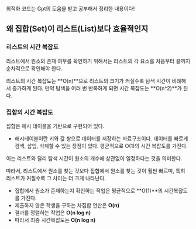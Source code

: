 최적화 코드는 Gpt의 도움을 받고 공부해서 정리한 내용이다!

## 왜 집합(Set)이 리스트(List)보다 효율적인지

### 리스트의 시간 복잡도
리스트에서 원소의 존재 여부를 확인하기 위해서는 리스트의 각 요소를 처음부터 끝까지 순차적으로 확인해야 한다. 

리스트의 시간 복잡도는 **O(n)**으로 리스트의 크기가 커질수록 탐색 시간이 비례해서 증가하게 된다.
만약 탐색을 여러 번 반복하게 되면 시간 복잡도는 **O(n^2)**가 된다.

### 집합의 시간 복잡도
집합은 해시 테이블을 기반으로 구현되어 있다. 
- 해시테이블이란 키와 값 쌍으로 데이터를 저장하는 자료구조이다. 데이터를 빠르게 검색, 삽입, 삭제할 수 있는 장점이 있다. 평균적으로 O(1)의 시간 복잡도를 가진다.

이는 리스트와 달리 탐색 시간이 원소의 개수에 상관없이 일정하다는 것을 의미한다.

따라서, 리스트에서 원소를 찾는 것보다 집합에서 원소를 찾는 것이 훨씬 빠르며, 특히 리스트가 커질수록 그 차이는 더 크게 나타난다.

- 집합에서 원소가 존재하는지 확인하는 작업은 평균적으로 **O(1)**의 시간복잡도를 가진다.
- 제출하지 않은 학생을 구하는 차집합 연산은 **O(n)**
- 결과를 정렬하는 작업은 **O(n log n)**
- 따라서 최종 시간복잡도는 **O(n log n)**